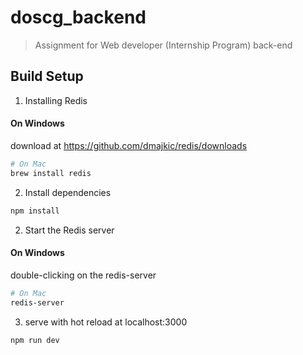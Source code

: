# doscg_backend

> Assignment for Web developer (Internship Program) back-end

## Build Setup

1. Installing Redis
#### On Windows
download at <https://github.com/dmajkic/redis/downloads>
``` bash
# On Mac
brew install redis
```
2. Install dependencies
``` bash
npm install
```
2. Start the Redis server
#### On Windows
double-clicking on the redis-server
``` bash
# On Mac
redis-server
```
3. serve with hot reload at localhost:3000
``` bash
npm run dev
```
